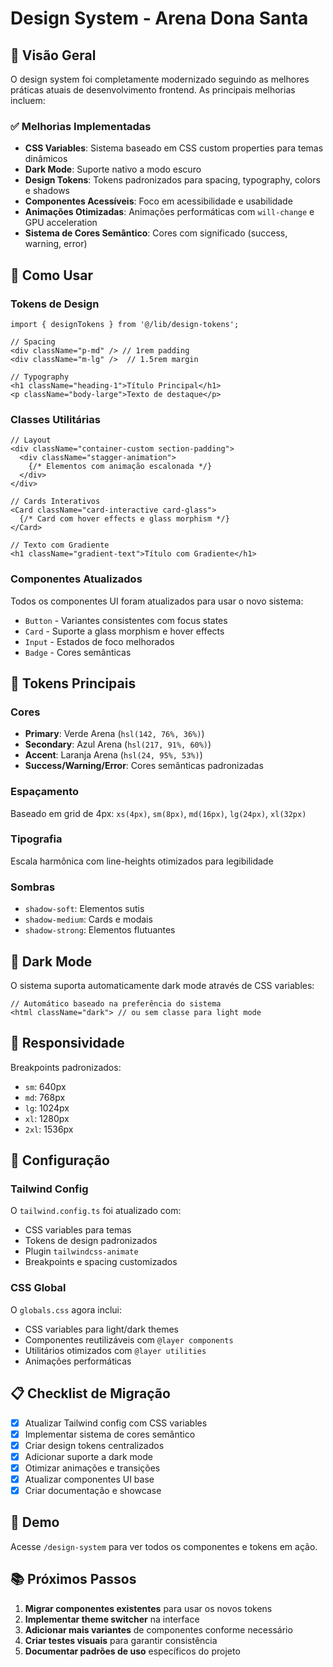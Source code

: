 # Design System - Arena Dona Santa

## 🎨 Visão Geral

O design system foi completamente modernizado seguindo as melhores práticas atuais de desenvolvimento frontend. As principais melhorias incluem:

### ✅ Melhorias Implementadas

- **CSS Variables**: Sistema baseado em CSS custom properties para temas dinâmicos
- **Dark Mode**: Suporte nativo a modo escuro
- **Design Tokens**: Tokens padronizados para spacing, typography, colors e shadows
- **Componentes Acessíveis**: Foco em acessibilidade e usabilidade
- **Animações Otimizadas**: Animações performáticas com `will-change` e GPU acceleration
- **Sistema de Cores Semântico**: Cores com significado (success, warning, error)

## 🚀 Como Usar

### Tokens de Design

```tsx
import { designTokens } from '@/lib/design-tokens';

// Spacing
<div className="p-md" /> // 1rem padding
<div className="m-lg" />  // 1.5rem margin

// Typography
<h1 className="heading-1">Título Principal</h1>
<p className="body-large">Texto de destaque</p>
```

### Classes Utilitárias

```tsx
// Layout
<div className="container-custom section-padding">
  <div className="stagger-animation">
    {/* Elementos com animação escalonada */}
  </div>
</div>

// Cards Interativos
<Card className="card-interactive card-glass">
  {/* Card com hover effects e glass morphism */}
</Card>

// Texto com Gradiente
<h1 className="gradient-text">Título com Gradiente</h1>
```

### Componentes Atualizados

Todos os componentes UI foram atualizados para usar o novo sistema:

- `Button` - Variantes consistentes com focus states
- `Card` - Suporte a glass morphism e hover effects
- `Input` - Estados de foco melhorados
- `Badge` - Cores semânticas

## 🎯 Tokens Principais

### Cores
- **Primary**: Verde Arena (`hsl(142, 76%, 36%)`)
- **Secondary**: Azul Arena (`hsl(217, 91%, 60%)`)
- **Accent**: Laranja Arena (`hsl(24, 95%, 53%)`)
- **Success/Warning/Error**: Cores semânticas padronizadas

### Espaçamento
Baseado em grid de 4px: `xs(4px)`, `sm(8px)`, `md(16px)`, `lg(24px)`, `xl(32px)`

### Tipografia
Escala harmônica com line-heights otimizados para legibilidade

### Sombras
- `shadow-soft`: Elementos sutis
- `shadow-medium`: Cards e modais  
- `shadow-strong`: Elementos flutuantes

## 🌙 Dark Mode

O sistema suporta automaticamente dark mode através de CSS variables:

```tsx
// Automático baseado na preferência do sistema
<html className="dark"> // ou sem classe para light mode
```

## 📱 Responsividade

Breakpoints padronizados:
- `sm`: 640px
- `md`: 768px  
- `lg`: 1024px
- `xl`: 1280px
- `2xl`: 1536px

## 🔧 Configuração

### Tailwind Config
O `tailwind.config.ts` foi atualizado com:
- CSS variables para temas
- Tokens de design padronizados
- Plugin `tailwindcss-animate`
- Breakpoints e spacing customizados

### CSS Global
O `globals.css` agora inclui:
- CSS variables para light/dark themes
- Componentes reutilizáveis com `@layer components`
- Utilitários otimizados com `@layer utilities`
- Animações performáticas

## 📋 Checklist de Migração

- [x] Atualizar Tailwind config com CSS variables
- [x] Implementar sistema de cores semântico
- [x] Criar design tokens centralizados
- [x] Adicionar suporte a dark mode
- [x] Otimizar animações e transições
- [x] Atualizar componentes UI base
- [x] Criar documentação e showcase

## 🎪 Demo

Acesse `/design-system` para ver todos os componentes e tokens em ação.

## 📚 Próximos Passos

1. **Migrar componentes existentes** para usar os novos tokens
2. **Implementar theme switcher** na interface
3. **Adicionar mais variantes** de componentes conforme necessário
4. **Criar testes visuais** para garantir consistência
5. **Documentar padrões de uso** específicos do projeto